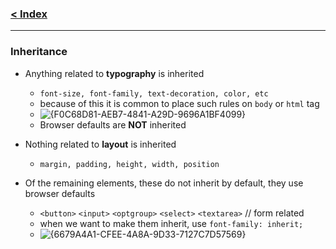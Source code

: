 ### [< Index](https://github.com/connectkushal/cssnotes/tree/main?tab=readme-ov-file#index)
---

### Inheritance

- Anything related to **typography** is inherited
  - `font-size, font-family, text-decoration, color, etc`
  - because of this it is common to place such rules on `body` or `html` tag
  - ![{F0C68D81-AEB7-4841-A29D-9696A1BF4099}](https://github.com/user-attachments/assets/4a0874e8-d5e0-4c74-9e04-56b0bed11dd4)
  - Browser defaults are **NOT** inherited
    
- Nothing related to **layout** is inherited
  - `margin, padding, height, width, position`
     
- Of the remaining elements, these do not inherit by default, they use browser defaults
  - `<button>` `<input>` `<optgroup>` `<select>` `<textarea>` // form related
  - when we want to make them inherit, use `font-family: inherit;`
  - ![{6679A4A1-CFEE-4A8A-9D33-7127C7D57569}](https://github.com/user-attachments/assets/251f2e56-d7be-4db0-9c3e-ccc96f035097)
